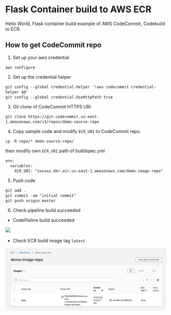 # Flask Container build to AWS ECR

Hello World, Flask container build example of AWS CodeCommit, Codebuild to ECR.

## How to get CodeCommit repo


1. Set up your aws credential

```
aws configure
```

2. Set up the credential helper

```
git config --global credential.helper '!aws codecommit credential-helper $@'
git config --global credential.UseHttpPath true
```

3. Git clone of CodeCommit HTTPS URI

```
git clone https://git-codecommit.us-east-1.amazonaws.com/v1/repos/demo-source-repo
```

4. Copy sample code and modify `ECR_URI` to CodeCommit repo.

```
cp -R repo/* demo-source-repo/
```

then modify own `ECR_URI` path of buildspec.yml

```
env:
  variables:
    ECR_URI: "xxxxxx.dkr.ecr.us-east-1.amazonaws.com/demo-image-repo"
```

5. Push code

```
git add .
git commit -am "initial commit"
git push origin master
```

6. Check pipeline build succeeded

- CodePieline build succeeded

![](../img/demo-pipeline.png)

- Check ECR build image tag `latest`

![](../img/ecr-image.png)


